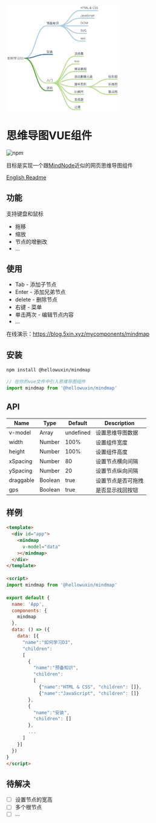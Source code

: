 <img src="./public/mindmap.jpg" width="300"/>

# 思维导图VUE组件

![npm](https://img.shields.io/npm/v/@hellowuxin/mindmap)

目标是实现一个跟[MindNode](https://mindnode.com)近似的网页思维导图组件

[English Readme](./README.md)

## 功能

支持键盘和鼠标

- 拖移
- 缩放
- 节点的增删改
- ...

## 使用

- Tab - 添加子节点
- Enter - 添加兄弟节点
- delete - 删除节点
- 右键 - 菜单
- 单击两次 - 编辑节点内容
- ...

在线演示：<https://blog.5xin.xyz/mycomponents/mindmap>

## 安装

```sh
npm install @hellowuxin/mindmap
```

```js
// 在你的vue文件中引入思维导图组件
import mindmap from '@hellowuxin/mindmap'
```

## API

| Name      | Type   | Default   | Description      |
| ---       | ---    | ---       | ---              |
| v-model   | Array  | undefined | 设置思维导图数据    |
| width     | Number | 100%      | 设置组件宽度       |
| height    | Number | 100%      | 设置组件高度       |
| xSpacing  | Number | 80        | 设置节点横向间隔    |
| ySpacing  | Number | 20        | 设置节点纵向间隔    |
| draggable | Boolean| true      | 设置节点是否可拖拽  |
| gps       | Boolean| true      | 是否显示找回按钮    |

## 样例

```html
<template>
  <div id="app">
    <mindmap
      v-model="data"
    ></mindmap>
  </div>
</template>

<script>
import mindmap from '@hellowuxin/mindmap'

export default {
  name: 'App',
  components: {
    mindmap
  },
  data: () => ({
    data: [{
      "name":"如何学习D3",
      "children":
      [
        {
          "name":"预备知识",
          "children":
          [
            {"name":"HTML & CSS", "children": []},
            {"name":"JavaScript", "children": []}
        },
        {
          "name":"安装",
          "children": []
        },
        ...
      ]
    }]
  })
}
</script>
```

## 待解决

- [ ] 设置节点的宽高
- [ ] 多个根节点
- [ ] ...
